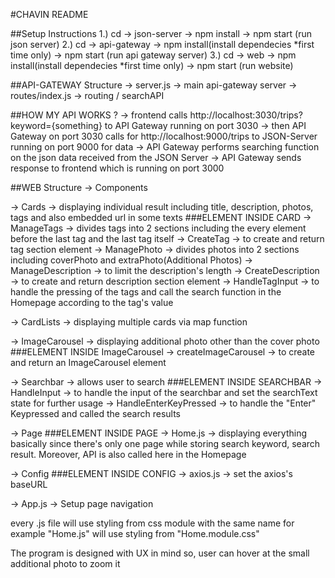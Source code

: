 #CHAVIN README

##Setup Instructions
1.) cd -> json-server -> npm install -> npm start (run json server)
2.) cd -> api-gateway -> npm install(install dependecies *first time only) -> npm start (run api gateway server)
3.) cd -> web -> npm install(install dependecies *first time only) -> npm start (run website)

##API-GATEWAY Structure
-> server.js -> main api-gateway server
-> routes/index.js -> routing / searchAPI

##HOW MY API WORKS ?
-> frontend calls http://localhost:3030/trips?keyword={something} to API Gateway running on port 3030
-> then API Gateway on port 3030 calls for http://localhost:9000/trips to JSON-Server running on port 9000 for data
-> API Gateway performs searching function on the json data received from the JSON Server
-> API Gateway sends response to frontend which is running on port 3000

##WEB Structure
-> Components

-> Cards -> displaying individual result including title, description, photos, tags and also embedded url in some texts
###ELEMENT INSIDE CARD
-> ManageTags -> divides tags into 2 sections including the every element before the last tag and the last tag itself
-> CreateTag -> to create and return tag section element
-> ManagePhoto -> divides photos into 2 sections including coverPhoto and extraPhoto(Additional Photos)
-> ManageDescription -> to limit the description's length
-> CreateDescription -> to create and return description section element
-> HandleTagInput -> to handle the pressing of the tags and call the search function in the Homepage according to the tag's value

-> CardLists -> displaying multiple cards via map function

-> ImageCarousel -> displaying additional photo other than the cover photo
###ELEMENT INSIDE ImageCarousel
-> createImageCarousel -> to create and return an ImageCarousel element

-> Searchbar -> allows user to search
###ELEMENT INSIDE SEARCHBAR
-> HandleInput -> to handle the input of the searchbar and set the searchText state for further usage
-> HandleEnterKeyPressed -> to handle the "Enter" Keypressed and called the search results

-> Page
###ELEMENT INSIDE PAGE
-> Home.js -> displaying everything basically since there's only one page while storing search keyword, search result. Moreover, API is also called here in the Homepage

-> Config
###ELEMENT INSIDE CONFIG
-> axios.js -> set the axios's baseURL

-> App.js -> Setup page navigation

every .js file will use styling from css module with the same name for example "Home.js" will use styling from "Home.module.css"

The program is designed with UX in mind so, user can hover at the small additional photo to zoom it
